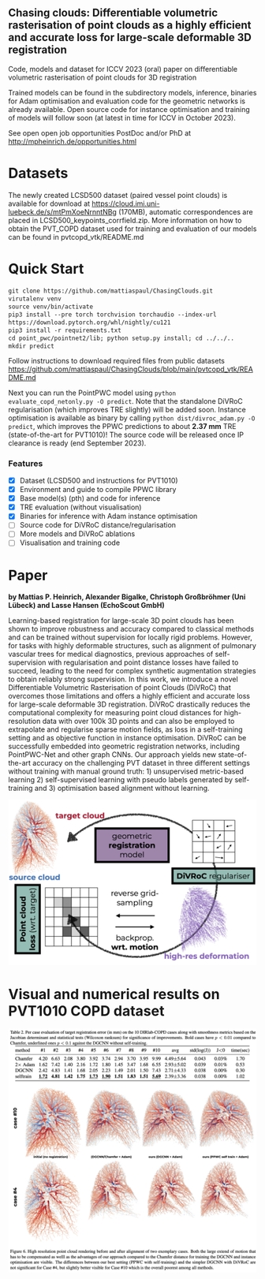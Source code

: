 ## Chasing clouds: Differentiable volumetric rasterisation of point clouds as a highly efficient and accurate loss for large-scale deformable 3D registration
Code, models and dataset for ICCV 2023 (oral) paper on differentiable volumetric rasterisation of point clouds for 3D registration

Trained models can be found in the subdirectory models, inference, binaries for Adam optimisation and evaluation code for the geometric networks is already available. Open source code for instance optimisation and training of models will follow soon (at latest in time for ICCV in October 2023).

See open open job opportunities PostDoc and/or PhD at <http://mpheinrich.de/opportunities.html>

# Datasets
The newly created LCSD500 dataset (paired vessel point clouds) is available for download at https://cloud.imi.uni-luebeck.de/s/mtPmXoeNrnntNBg (170MB), automatic correspondences are placed in LCSD500_keypoints_corrfield.zip.
More information on how to obtain the PVT_COPD dataset used for training and evaluation of our models can be found in pvtcopd_vtk/README.md

# Quick Start

```
git clone https://github.com/mattiaspaul/ChasingClouds.git
virutalenv venv
source venv/bin/activate
pip3 install --pre torch torchvision torchaudio --index-url https://download.pytorch.org/whl/nightly/cu121
pip3 install -r requirements.txt
cd point_pwc/pointnet2/lib; python setup.py install; cd ../../..
mkdir predict
```
Follow instructions to download required files from public datasets <https://github.com/mattiaspaul/ChasingClouds/blob/main/pvtcopd_vtk/README.md>

Next you can run the PointPWC model using ``python evaluate_copd_netonly.py -O predict``. 
Note that the standalone DiVRoC regularisation (which improves TRE slightly) will be added soon.
Instance optimisation is available as binary by calling ``python dist/divroc_adam.py -O predict``, which improves the PPWC predictions to about **2.37 mm** TRE (state-of-the-art for PVT1010)! The source code will be released once IP clearance is ready (end September 2023).
### Features
- [x] Dataset (LCSD500 and instructions for PVT1010)
- [x] Environment and guide to compile PPWC library
- [x] Base model(s) (pth) and code for inference
- [x] TRE evaluation (without visualisation) 
- [x] Binaries for inference with Adam instance optimisation
- [ ] Source code for DiVRoC distance/regularisation
- [ ] More models and DiVRoC ablations
- [ ] Visualisation and training code

# Paper
**by Mattias P. Heinrich, Alexander Bigalke, Christoph Großbröhmer (Uni Lübeck) and Lasse Hansen (EchoScout GmbH)**

Learning-based registration for large-scale 3D point clouds has been shown to improve robustness and accuracy compared to classical methods and can be trained without supervision for locally rigid problems. However, for tasks with highly deformable structures, such as alignment of pulmonary vascular trees for medical diagnostics, previous approaches of self-supervision with regularisation and point distance losses have failed to succeed, leading to the need for complex synthetic augmentation strategies to obtain reliably strong supervision. In this work, we introduce a novel Differentiable Volumetric Rasterisation of point Clouds (DiVRoC) that overcomes those limitations and offers a highly efficient and accurate loss for large-scale deformable 3D registration. DiVRoC drastically reduces the computational complexity for measuring point cloud distances for high-resolution data with over 100k 3D points and can also be employed to extrapolate and regularise sparse motion fields, as loss in a self-training setting and as objective function in instance optimisation. DiVRoC can be successfully embedded into geometric registration networks, including PointPWC-Net and other graph CNNs. Our approach yields new state-of-the-art accuracy on the challenging PVT dataset in three different settings without training with manual ground truth: 1) unsupervised metric-based learning 2) self-supervised learning with pseudo labels generated by self-training and 3) optimisation based alignment without learning.

![Concept](iccv_fig1.png?raw=true "Concept")

# Visual and numerical results on PVT1010 COPD dataset
![Results](github_visual.png?raw=true "Concept")

